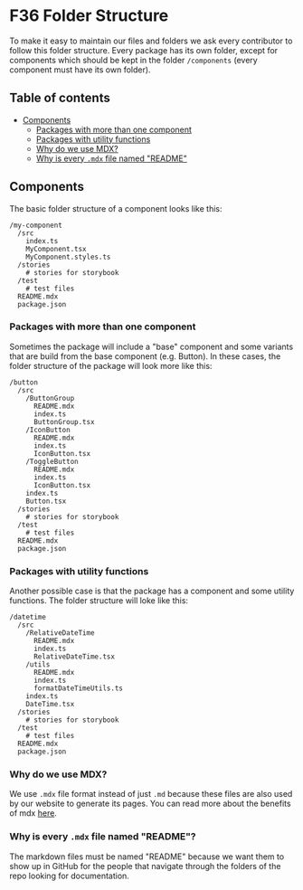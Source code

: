 # F36 Folder Structure

To make it easy to maintain our files and folders we ask every contributor to follow this folder structure.
Every package has its own folder, except for components which should be kept in the folder `/components` (every component must have its own folder).

## Table of contents

- [Components](#components)
  - [Packages with more than one component](#packages-with-more-than-one-component)
  - [Packages with utility functions](#packages-with-utility-functions)
  - [Why do we use MDX?](#why-do-we-use-mdx)
  - [Why is every `.mdx` file named "README"](#why-is-every-mdx-file-named-readme)

## Components

The basic folder structure of a component looks like this:

```
/my-component
  /src
    index.ts
    MyComponent.tsx
    MyComponent.styles.ts
  /stories
    # stories for storybook
  /test
    # test files
  README.mdx
  package.json
```

### Packages with more than one component

Sometimes the package will include a "base" component and some variants that are build from the base component (e.g. Button).
In these cases, the folder structure of the package will look more like this:

```
/button
  /src
    /ButtonGroup
      README.mdx
      index.ts
      ButtonGroup.tsx
    /IconButton
      README.mdx
      index.ts
      IconButton.tsx
    /ToggleButton
      README.mdx
      index.ts
      IconButton.tsx
    index.ts
    Button.tsx
  /stories
    # stories for storybook
  /test
    # test files
  README.mdx
  package.json
```

### Packages with utility functions

Another possible case is that the package has a component and some utility functions. The folder structure will loke like this:

```
/datetime
  /src
    /RelativeDateTime
      README.mdx
      index.ts
      RelativeDateTime.tsx
    /utils
      README.mdx
      index.ts
      formatDateTimeUtils.ts
    index.ts
    DateTime.tsx
  /stories
    # stories for storybook
  /test
    # test files
  README.mdx
  package.json
```

### Why do we use MDX?

We use `.mdx` file format instead of just `.md` because these files are also used
by our website to generate its pages.
You can read more about the benefits of mdx [here](https://mdxjs.com/).

### Why is every `.mdx` file named "README"?

The markdown files must be named "README" because we want them to show up in GitHub
for the people that navigate through the folders of the repo looking for documentation.
